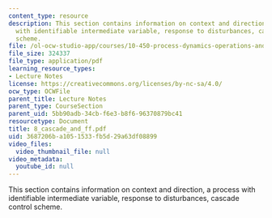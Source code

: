 ```yaml
---
content_type: resource
description: This section contains information on context and direction, a process
  with identifiable intermediate variable, response to disturbances, cascade control
  scheme.
file: /ol-ocw-studio-app/courses/10-450-process-dynamics-operations-and-control-spring-2006/3687206ba1051533fb5d29a63df08899_8_cascade_and_ff.pdf
file_size: 324337
file_type: application/pdf
learning_resource_types:
- Lecture Notes
license: https://creativecommons.org/licenses/by-nc-sa/4.0/
ocw_type: OCWFile
parent_title: Lecture Notes
parent_type: CourseSection
parent_uid: 5bb90adb-34cb-f6e3-b8f6-96370879bc41
resourcetype: Document
title: 8_cascade_and_ff.pdf
uid: 3687206b-a105-1533-fb5d-29a63df08899
video_files:
  video_thumbnail_file: null
video_metadata:
  youtube_id: null
---
```

This section contains information on context and direction, a process with identifiable intermediate variable, response to disturbances, cascade control scheme.